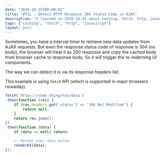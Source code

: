 ```yaml
---
date: "2018-10-25T00:00:01"
title: "#TIL : Detect HTTP Response 304 Status Code in AJAX"
description: "I learned on 2018-10-25 about caching, fetch, http, javascript"
tags: ["caching", "fetch", "http", "javascript"]
layout: post
---
```



Sometimes, you have a interval timer to retrieve new data updates from AJAX requests. But even the response status code of response is 304 (no body), the browser will treat it as 200 response and copy the cached body from browser cache to response body. So it will trigger the re-rederning UI components.

The way we can detect it is via its response headers list.

This example is using `fetch` API (which is supported in major browsers nowaday)

```js
fetch('https://some.thing/has/data')
.then(function (res) {
	if (res.headers.get('status') == '304 Not Modified') {
		return null;
	}
	return res.json();
})
.then(function (data) {
	if (data == null) return;

	// Render your data below
	renderUI(data);
});
```
